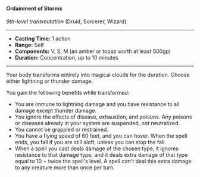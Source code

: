 #### Ordainment of Storms
*9th-level transmutation* (Druid, Sorcerer, Wizard)
___
- **Casting Time:** 1 action 
- **Range:** Self 
- **Components:** V, S, M (an amber or topaz worth at least S00gp)
- **Duration:** Concentration, up to 10 minutes 
---
Your body transforms entirely into magical clouds for the duration. Choose either lightning or thunder damage. 

You gain the following benefits while transformed: 

* You are immune to lightning damage and you have resistance to all damage except thunder damage. 
* You ignore the effects of disease, exhaustion, and poisons. Any poisons or diseases already in your system are suspended, not neutralized.
* You cannot be grappled or restrained. 
* You have a flying speed of 60 feet, and you can hover. When the spell ends, you fall if you are still aloft, unless you can stop the fall. 
* When a spell you cast deals damage of the chosen type, it ignores resistance to that damage type, and it deals extra damage of that type equal to 10 + twice the spell's level. A spell can't deal this extra damage to any creature more than once per turn.
